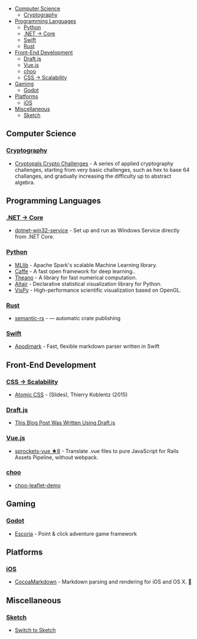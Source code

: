 - [Computer Science](#computer-science)
  - [Cryptography](#cryptography)
- [Programming Languages](#programming-languages)
  - [Python](#python)
  - [.NET → Core](#net--core)
  - [Swift](#swift)
  - [Rust](#rust)
- [Front-End Development](#front-end-development)
  - [Draft.js](#draftjs)
  - [Vue.js](#vuejs)
  - [choo](#choo)
  - [CSS → Scalability](#css--scalability)
- [Gaming](#gaming)
  - [Godot](#godot)
- [Platforms](#platforms)
  - [iOS](#i-os)
- [Miscellaneous](#miscellaneous)
  - [Sketch](#sketch)

## Computer Science

### [Cryptography](https://github.com/sobolevn/awesome-cryptography)

- [Cryptopals Crypto Challenges](http://cryptopals.com/) - A series of applied cryptography challenges, starting from very basic challenges, such as hex to base 64 challanges, and gradually increasing the difficulty up to abstract algebra.

## Programming Languages

### [.NET → Core](https://github.com/thangchung/awesome-dotnet-core)

- [dotnet-win32-service](https://github.com/dasMulli/dotnet-win32-service) - Set up and run as Windows Service directly from .NET Core.


### [Python](https://github.com/vinta/awesome-python)

- [MLlib](http://spark.apache.org/mllib/) - Apache Spark's scalable Machine Learning library.
- [Caffe](https://github.com/BVLC/caffe) - A fast open framework for deep learning..
- [Theano](https://github.com/Theano/Theano) - A library for fast numerical computation.
- [Altair](https://github.com/altair-viz/altair) - Declarative statistical visualization library for Python.
- [VisPy](https://github.com/vispy/vispy) - High-performance scientific visualization based on OpenGL.


### [Rust](https://github.com/kud1ing/awesome-rust)

- [semantic-rs](https://github.com/semantic-rs/semantic-rs) -  — automatic crate publishing


### [Swift](https://github.com/matteocrippa/awesome-swift)

- [Apodimark](https://github.com/loiclec/Apodimark) - Fast, flexible markdown parser written in Swift

## Front-End Development

### [CSS → Scalability](https://github.com/davidtheclark/scalable-css-reading-list)

- [Atomic CSS](https://www.youtube.com/watch?v=bokjM0ZaizQ) - (Slides), Thierry Koblentz (2015)


### [Draft.js](https://github.com/nikgraf/awesome-draft-js)

- [This Blog Post Was Written Using Draft.js](https://dev.to/ben/this-blog-post-was-written-using-draftjs)


### [Vue.js](https://github.com/vuejs/awesome-vue)

- [sprockets-vue ★8](https://github.com/kikyous/sprockets-vue) - Translate .vue files to pure JavaScript for Rails Assets Pipeline, without webpack.


### [choo](https://github.com/YerkoPalma/awesome-choo)

- [choo-leaflet-demo](https://github.com/timwis/choo-leaflet-demo)

## Gaming

### [Godot](https://github.com/Calinou/awesome-godot)

- [Escoria](https://github.com/godotengine/escoria) - Point & click adventure game framework

## Platforms

### [iOS](https://github.com/vsouza/awesome-ios)

- [CocoaMarkdown](https://github.com/indragiek/CocoaMarkdown) - Markdown parsing and rendering for iOS and OS X. 🔶

## Miscellaneous

### [Sketch](https://github.com/diessica/awesome-sketch)

- [Switch to Sketch](https://www.switchtosketchapp.com/)